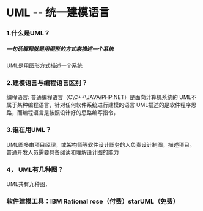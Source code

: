 # UML -- 统一建模语言

### 1.什么是UML？
##### 一句话解释就是用图形的方式来描述一个系统
UML是用图形方式描述一个系统
### 2.建模语言与编程语言区别？
编程语言: 普通编程语言（C\C++\JAVA\PHP\.NET）是面向计算机系统的
UML不属于某种编程语言，针对任何软件系统进行建模的语言
UML描述的是软件程序思路，而编程语言是按照设计好的思路编写指令，
### 3.谁在用UML？
UML图多由项目经理，或架构师等软件设计职务的人负责设计制图，描述项目。
普通开发人员需要具备阅读和理解设计图的能力
### 4， UML有几种图？
UML共有九种图，
### 软件建模工具：IBM Rational rose（付费）starUML（免费）